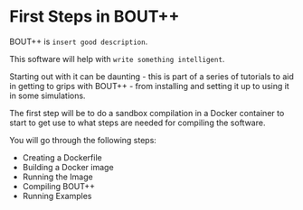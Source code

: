 # First Steps in BOUT++

BOUT++ is `insert good description`.

This software will help with `write something intelligent`.

Starting out with it can be daunting - this is part of a series of tutorials to aid in getting to grips with BOUT++ - from installing and setting it up to using it in some simulations.

The first step will be to do a sandbox compilation in a Docker container to start to get use to what steps are needed for compiling the software.

You will go through the following steps:

- Creating a Dockerfile
- Building a Docker image
- Running the Image
- Compiling BOUT++
- Running Examples
